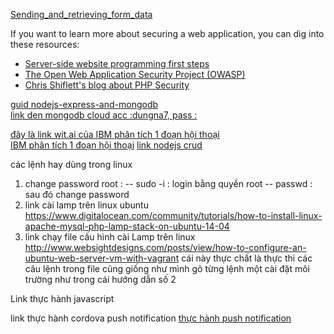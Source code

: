 <a href='https://developer.mozilla.org/en-US/docs/Learn/HTML/Forms/Sending_and_retrieving_form_data'>Sending_and_retrieving_form_data</a>
<p>If you want to learn more about securing a web application, you can dig into these resources:</p>
<ul>
 <li><a href="/en-US/docs/Learn/Server-side/First_steps">Server-side website programming first steps</a></li>
 <li><a title="https://www.owasp.org/index.php/Main_Page" href="https://www.owasp.org/index.php/Main_Page" rel="external" class="external external-icon">The Open Web Application Security Project (OWASP)</a></li>
 <li><a title="http://shiflett.org/" href="http://shiflett.org/" rel="external" class="external external-icon">Chris Shiflett's blog about PHP Security</a></li>
</ul>

<a href="https://zellwk.com/blog/crud-express-and-mongodb-2/">guid nodejs-express-and-mongodb</a> <br>
<a href= "https://mlab.com/databases/star-war-d/collections/quotes">link den mongodb cloud acc :dungna7, pass : </a>

<a href= "https://github.com/watson-developer-cloud/node-sdk/tree/master/examples/conversation_tone_analyzer_integration">đây là link wit.ai của IBM phân tích 1 đoạn hội thoại</a> <br>
<a href= "https://developer.ibm.com/watson/blog/2016/10/17/creating-a-compassionate-conversational-agent-using-watson-tone-analyzer-and-watson-conversation-services/">IBM phân tích 1 đoạn hội thoại</a>
<a href="https://www.djamware.com/post/58a91cdf80aca748640ce353/how-to-create-rest-api-easily-using-nodejs-expressjs-mongoosejs-and-mongodb">link nodejs crud</a>

các lệnh hay dùng trong linux
 1. change password root :
  -- sudo -i : login bằng quyền root 
  -- passwd : sau đó change password
 2. link cài lamp trên linux ubuntu
 https://www.digitalocean.com/community/tutorials/how-to-install-linux-apache-mysql-php-lamp-stack-on-ubuntu-14-04
 3. link chạy file cấu hình cài Lamp  trên linux
 http://www.websightdesigns.com/posts/view/how-to-configure-an-ubuntu-web-server-vm-with-vagrant
 cái này thực chất là thực thi các câu lệnh trong file cũng giống như mình gõ từng lệnh một cài đặt môi trường 
 như trong cái hướng dẫn số 2

Link thực hành javascript
<a href=”https://www.w3resource.com/javascript-exercises/javascript-object-exercises.php”></a>

link thực hành cordova push notification 
<a href="https://codesundar.com/lesson/phonegap-plugin-push/"> thực hành push notification</a>

 
